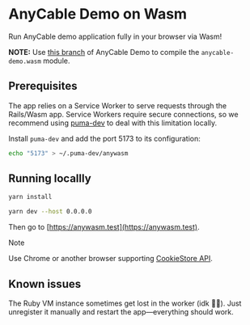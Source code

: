 # AnyCable Demo on Wasm

Run AnyCable demo application fully in your browser via Wasm!

**NOTE:** Use [this branch](https://github.com/anycable/anycable_rails_demo/tree/spike/wasm) of AnyCable Demo to compile the `anycable-demo.wasm` module.

## Prerequisites

The app relies on a Service Worker to serve requests through the Rails/Wasm app. Service Workers require secure connections, so we recommend using [puma-dev](https://github.com/puma/puma-dev) to deal with this limitation locally.

Install `puma-dev` and add the port 5173 to its configuration:

```sh
echo "5173" > ~/.puma-dev/anywasm
```

## Running locallly

```sh
yarn install

yarn dev --host 0.0.0.0
```

Then go to [https://anywasm.test](https://anywasm.test).

> [!NOTE]
> Use Chrome or another browser supporting [CookieStore API](https://caniuse.com/?search=cookiestore).

## Known issues

The Ruby VM instance sometimes get lost in the worker (idk 🤷‍♂️). Just unregister it manually and restart the app—everything should work.
